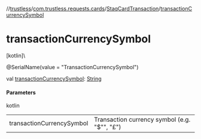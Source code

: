 //[trustless](../../../index.md)/[com.trustless.requests.cards](../index.md)/[StaqCardTransaction](index.md)/[transactionCurrencySymbol](transaction-currency-symbol.md)

# transactionCurrencySymbol

[kotlin]\

@SerialName(value = &quot;TransactionCurrencySymbol&quot;)

val [transactionCurrencySymbol](transaction-currency-symbol.md): [String](https://kotlinlang.org/api/latest/jvm/stdlib/kotlin/-string/index.html)

#### Parameters

kotlin

| | |
|---|---|
| transactionCurrencySymbol | Transaction currency symbol (e.g. &quot;$&quot;&quot;, &quot;£&quot;) |
